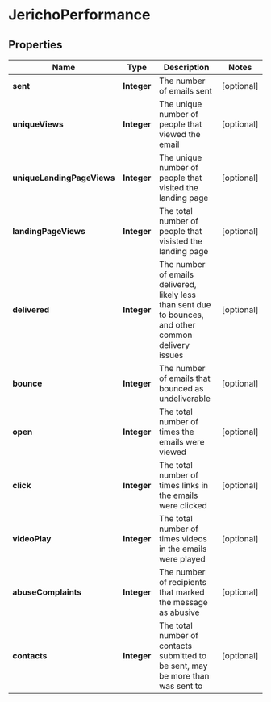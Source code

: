 
# JerichoPerformance

## Properties
Name | Type | Description | Notes
------------ | ------------- | ------------- | -------------
**sent** | **Integer** | The number of emails sent |  [optional]
**uniqueViews** | **Integer** | The unique number of people that viewed the email |  [optional]
**uniqueLandingPageViews** | **Integer** | The unique number of people that visited the landing page |  [optional]
**landingPageViews** | **Integer** | The total number of people that visisted the landing page |  [optional]
**delivered** | **Integer** | The number of emails delivered, likely less than sent due to bounces, and other common delivery issues |  [optional]
**bounce** | **Integer** | The number of emails that bounced as undeliverable |  [optional]
**open** | **Integer** | The total number of times the emails were viewed |  [optional]
**click** | **Integer** | The total number of times links in the emails were clicked |  [optional]
**videoPlay** | **Integer** | The total number of times videos in the emails were played |  [optional]
**abuseComplaints** | **Integer** | The number of recipients that marked the message as abusive |  [optional]
**contacts** | **Integer** | The total number of contacts submitted to be sent, may be more than was sent to |  [optional]



